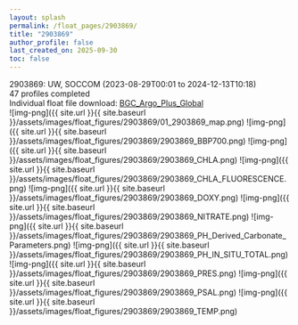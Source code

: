```yaml
---
layout: splash
permalink: /float_pages/2903869/
title: "2903869"
author_profile: false
last_created_on: 2025-09-30
toc: false
---
```

 
2903869: UW, SOCCOM (2023-08-29T00:01 to 2024-12-13T10:18)\
47 profiles completed\
Individual float file download: [BGC_Argo_Plus_Global](https://ftp.soest.hawaii.edu/bgc_argo_plus/Individual_Floats/outliers_removed/2903869_Sprof_processed.nc)\
![img-png]({{ site.url }}{{ site.baseurl }}/assets/images/float_figures/2903869/01_2903869_map.png)
![img-png]({{ site.url }}{{ site.baseurl }}/assets/images/float_figures/2903869/2903869_BBP700.png)
![img-png]({{ site.url }}{{ site.baseurl }}/assets/images/float_figures/2903869/2903869_CHLA.png)
![img-png]({{ site.url }}{{ site.baseurl }}/assets/images/float_figures/2903869/2903869_CHLA_FLUORESCENCE.png)
![img-png]({{ site.url }}{{ site.baseurl }}/assets/images/float_figures/2903869/2903869_DOXY.png)
![img-png]({{ site.url }}{{ site.baseurl }}/assets/images/float_figures/2903869/2903869_NITRATE.png)
![img-png]({{ site.url }}{{ site.baseurl }}/assets/images/float_figures/2903869/2903869_PH_Derived_Carbonate_Parameters.png)
![img-png]({{ site.url }}{{ site.baseurl }}/assets/images/float_figures/2903869/2903869_PH_IN_SITU_TOTAL.png)
![img-png]({{ site.url }}{{ site.baseurl }}/assets/images/float_figures/2903869/2903869_PRES.png)
![img-png]({{ site.url }}{{ site.baseurl }}/assets/images/float_figures/2903869/2903869_PSAL.png)
![img-png]({{ site.url }}{{ site.baseurl }}/assets/images/float_figures/2903869/2903869_TEMP.png)
